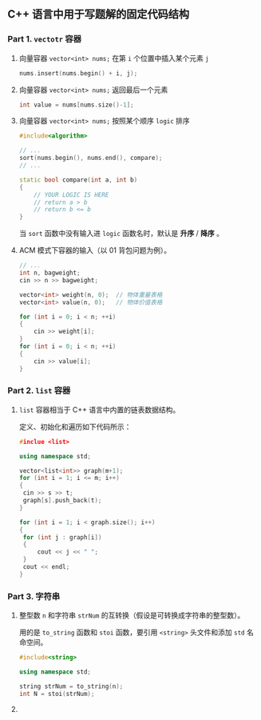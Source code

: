 ## C++ 语言中用于写题解的固定代码结构

### Part 1. `vectotr` 容器 

1. 向量容器 `vector<int> nums;` 在第 `i` 个位置中插入某个元素 `j` 

   ```c++
   nums.insert(nums.begin() + i, j);
   ```

2. 向量容器 `vector<int> nums;` 返回最后一个元素

   ```C++
   int value = nums[nums.size()-1];
   ```

3. 向量容器 `vector<int> nums;` 按照某个顺序 `logic` 排序

   ```C++
   #include<algorithm>
   
   // ...
   sort(nums.begin(), nums.end(), compare);
   // ...
   
   static bool compare(int a, int b)
   {
       // YOUR LOGIC IS HERE
       // return a > b
       // return b <= b
   }
   ```

   当 `sort` 函数中没有输入进 `logic` 函数名时，默认是 **升序** / **降序** 。
   
4. ACM 模式下容器的输入（以 01 背包问题为例）。

   ```C++
   // ...
   int n, bagweight;
   cin >> n >> bagweight;
   
   vector<int> weight(n, 0);  // 物体重量表格
   vector<int> value(n, 0);   // 物体价值表格
   
   for (int i = 0; i < n; ++i)
   {
       cin >> weight[i];
   }
   for (int i = 0; i < n; ++i)
   {
       cin >> value[i];
   }
   ```

### Part 2. `list` 容器

1. `list` 容器相当于 C++ 语言中内置的链表数据结构。

   定义、初始化和遍历如下代码所示：

   ```c++
   #inclue <list>
   
   using namespace std;
   
   vector<list<int>> graph(m+1);
   for (int i = 1; i <= m; i++)
   {
   	cin >> s >> t;
   	graph[s].push_back(t);
   }
   
   for (int i = 1; i < graph.size(); i++)
   {
   	for (int j : graph[i])
   	{
   		cout << j << " ";
   	}
   	cout << endl;
   }
   ```

### Part 3. 字符串

1. 整型数 `n` 和字符串 `strNum` 的互转换（假设是可转换成字符串的整型数）。

   用的是 `to_string` 函数和 `stoi` 函数，要引用 `<string>` 头文件和添加 `std` 名命空间。

   ```c++
   #include<string>
   
   using namespace std;
   
   string strNum = to_string(n);
   int N = stoi(strNum);
   ```

2. 
